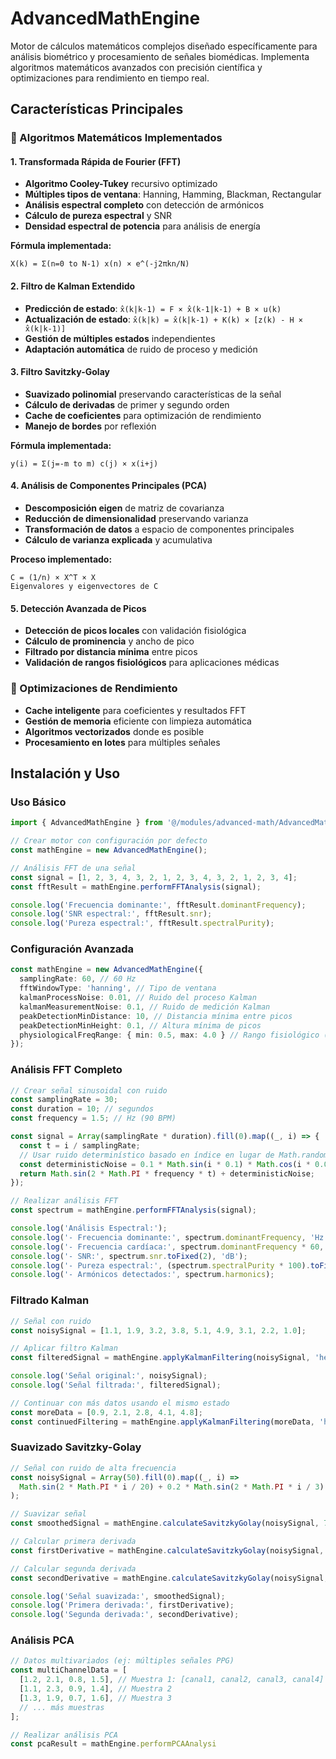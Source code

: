 # AdvancedMathEngine

Motor de cálculos matemáticos complejos diseñado específicamente para análisis biométrico y procesamiento de señales biomédicas. Implementa algoritmos matemáticos avanzados con precisión científica y optimizaciones para rendimiento en tiempo real.

## Características Principales

### 🔢 Algoritmos Matemáticos Implementados

#### 1. Transformada Rápida de Fourier (FFT)
- **Algoritmo Cooley-Tukey** recursivo optimizado
- **Múltiples tipos de ventana**: Hanning, Hamming, Blackman, Rectangular
- **Análisis espectral completo** con detección de armónicos
- **Cálculo de pureza espectral** y SNR
- **Densidad espectral de potencia** para análisis de energía

**Fórmula implementada:**
```
X(k) = Σ(n=0 to N-1) x(n) × e^(-j2πkn/N)
```

#### 2. Filtro de Kalman Extendido
- **Predicción de estado**: `x̂(k|k-1) = F × x̂(k-1|k-1) + B × u(k)`
- **Actualización de estado**: `x̂(k|k) = x̂(k|k-1) + K(k) × [z(k) - H × x̂(k|k-1)]`
- **Gestión de múltiples estados** independientes
- **Adaptación automática** de ruido de proceso y medición

#### 3. Filtro Savitzky-Golay
- **Suavizado polinomial** preservando características de la señal
- **Cálculo de derivadas** de primer y segundo orden
- **Cache de coeficientes** para optimización de rendimiento
- **Manejo de bordes** por reflexión

**Fórmula implementada:**
```
y(i) = Σ(j=-m to m) c(j) × x(i+j)
```

#### 4. Análisis de Componentes Principales (PCA)
- **Descomposición eigen** de matriz de covarianza
- **Reducción de dimensionalidad** preservando varianza
- **Transformación de datos** a espacio de componentes principales
- **Cálculo de varianza explicada** y acumulativa

**Proceso implementado:**
```
C = (1/n) × X^T × X
Eigenvalores y eigenvectores de C
```

#### 5. Detección Avanzada de Picos
- **Detección de picos locales** con validación fisiológica
- **Cálculo de prominencia** y ancho de pico
- **Filtrado por distancia mínima** entre picos
- **Validación de rangos fisiológicos** para aplicaciones médicas

### 🎯 Optimizaciones de Rendimiento
- **Cache inteligente** para coeficientes y resultados FFT
- **Gestión de memoria** eficiente con limpieza automática
- **Algoritmos vectorizados** donde es posible
- **Procesamiento en lotes** para múltiples señales

## Instalación y Uso

### Uso Básico

```typescript
import { AdvancedMathEngine } from '@/modules/advanced-math/AdvancedMathEngine';

// Crear motor con configuración por defecto
const mathEngine = new AdvancedMathEngine();

// Análisis FFT de una señal
const signal = [1, 2, 3, 4, 3, 2, 1, 2, 3, 4, 3, 2, 1, 2, 3, 4];
const fftResult = mathEngine.performFFTAnalysis(signal);

console.log('Frecuencia dominante:', fftResult.dominantFrequency);
console.log('SNR espectral:', fftResult.snr);
console.log('Pureza espectral:', fftResult.spectralPurity);
```

### Configuración Avanzada

```typescript
const mathEngine = new AdvancedMathEngine({
  samplingRate: 60, // 60 Hz
  fftWindowType: 'hanning', // Tipo de ventana
  kalmanProcessNoise: 0.01, // Ruido del proceso Kalman
  kalmanMeasurementNoise: 0.1, // Ruido de medición Kalman
  peakDetectionMinDistance: 10, // Distancia mínima entre picos
  peakDetectionMinHeight: 0.1, // Altura mínima de picos
  physiologicalFreqRange: { min: 0.5, max: 4.0 } // Rango fisiológico (30-240 BPM)
});
```

### Análisis FFT Completo

```typescript
// Crear señal sinusoidal con ruido
const samplingRate = 30;
const duration = 10; // segundos
const frequency = 1.5; // Hz (90 BPM)

const signal = Array(samplingRate * duration).fill(0).map((_, i) => {
  const t = i / samplingRate;
  // Usar ruido determinístico basado en índice en lugar de Math.random()
  const deterministicNoise = 0.1 * Math.sin(i * 0.1) * Math.cos(i * 0.05);
  return Math.sin(2 * Math.PI * frequency * t) + deterministicNoise;
});

// Realizar análisis FFT
const spectrum = mathEngine.performFFTAnalysis(signal);

console.log('Análisis Espectral:');
console.log('- Frecuencia dominante:', spectrum.dominantFrequency, 'Hz');
console.log('- Frecuencia cardíaca:', spectrum.dominantFrequency * 60, 'BPM');
console.log('- SNR:', spectrum.snr.toFixed(2), 'dB');
console.log('- Pureza espectral:', (spectrum.spectralPurity * 100).toFixed(1), '%');
console.log('- Armónicos detectados:', spectrum.harmonics);
```

### Filtrado Kalman

```typescript
// Señal con ruido
const noisySignal = [1.1, 1.9, 3.2, 3.8, 5.1, 4.9, 3.1, 2.2, 1.0];

// Aplicar filtro Kalman
const filteredSignal = mathEngine.applyKalmanFiltering(noisySignal, 'heartRate');

console.log('Señal original:', noisySignal);
console.log('Señal filtrada:', filteredSignal);

// Continuar con más datos usando el mismo estado
const moreData = [0.9, 2.1, 2.8, 4.1, 4.8];
const continuedFiltering = mathEngine.applyKalmanFiltering(moreData, 'heartRate');
```

### Suavizado Savitzky-Golay

```typescript
// Señal con ruido de alta frecuencia
const noisySignal = Array(50).fill(0).map((_, i) => 
  Math.sin(2 * Math.PI * i / 20) + 0.2 * Math.sin(2 * Math.PI * i / 3)
);

// Suavizar señal
const smoothedSignal = mathEngine.calculateSavitzkyGolay(noisySignal, 7, 2);

// Calcular primera derivada
const firstDerivative = mathEngine.calculateSavitzkyGolay(noisySignal, 7, 2, 1);

// Calcular segunda derivada
const secondDerivative = mathEngine.calculateSavitzkyGolay(noisySignal, 7, 2, 2);

console.log('Señal suavizada:', smoothedSignal);
console.log('Primera derivada:', firstDerivative);
console.log('Segunda derivada:', secondDerivative);
```

### Análisis PCA

```typescript
// Datos multivariados (ej: múltiples señales PPG)
const multiChannelData = [
  [1.2, 2.1, 0.8, 1.5], // Muestra 1: [canal1, canal2, canal3, canal4]
  [1.1, 2.3, 0.9, 1.4], // Muestra 2
  [1.3, 1.9, 0.7, 1.6], // Muestra 3
  // ... más muestras
];

// Realizar análisis PCA
const pcaResult = mathEngine.performPCAAnalysi